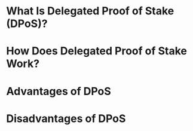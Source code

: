 # What Is Delegated Proof of Stake (DPoS)?




# How Does Delegated Proof of Stake Work?




# Advantages of DPoS




# Disadvantages of DPoS













